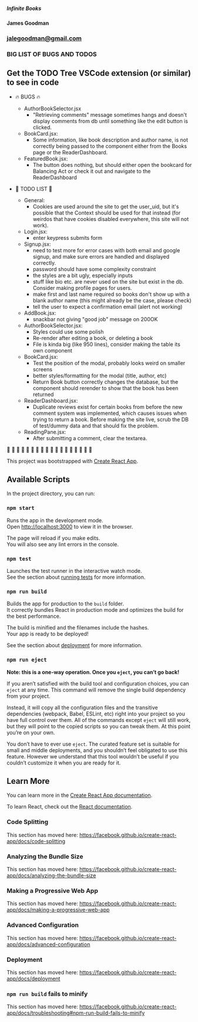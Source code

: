 ##### Infinite Books

#### James Goodman

### jalegoodman@gmail.com

### BIG LIST OF BUGS AND TODOS

## Get the TODO Tree VSCode extension (or similar) to see in code

- :fire: BUGS :fire:

  - AuthorBookSelector.jsx
    - "Retrieving comments" message sometimes hangs and doesn't display comments from db until something like the edit button is clicked.
  - BookCard.jsx:
    - Some information, like book description and author name, is not correctly being passed to the component either from the Books page or the ReaderDashboard.
  - FeaturedBook.jsx:
    - The button does nothing, but should either open the bookcard for Balancing Act or check it out and navigate to the ReaderDashboard

- :clown_face: TODO LIST :clown_face:
  - General:
    - Cookies are used around the site to get the user_uid, but it's possible that the Context should be used for that instead (for weirdos that have cookies disabled everywhere, this site will not work).
  - Login.jsx:
    - enter keypress submits form
  - Signup.jsx:
    - need to test more for error cases with both email and google signup, and make sure errors are handled and displayed correctly.
    - password should have some complexity constraint
    - the styles are a bit ugly, especially inputs
    - stuff like bio etc. are never used on the site but exist in the db. Consider making profile pages for users.
    - make first and last name required so books don't show up with a blank author name (this might already be the case, please check)
    - tell the user to expect a confirmation email (alert not working)
  - AddBook.jsx:
    - snackbar not giving "good job" message on 200OK
  - AuthorBookSelector.jsx:
    - Styles could use some polish
    - Re-render after editing a book, or deleting a book
    - File is kinda big (like 950 lines), consider making the table its own component
  - BookCard.jsx:
    - Test the position of the modal, probably looks weird on smaller screens
    - better styles/formatting for the modal (title, author, etc)
    - Return Book button correctly changes the database, but the component should rerender to show that the book has been returned
  - ReaderDashboard.jsx:
    - Duplicate reviews exist for certain books from before the new comment system was implemented, which causes issues when trying to return a book. Before making the site live, scrub the DB of test/dummy data and that should fix the problem.
  - ReadingPane.jsx:
    - After submitting a comment, clear the textarea.

:space_invader: :space_invader: :space_invader: :space_invader: :space_invader: :space_invader: :space_invader: :space_invader: :space_invader: :space_invader: :space_invader: :space_invader: :space_invader: :space_invader: :space_invader: :space_invader: :space_invader: :space_invader:

This project was bootstrapped with [Create React App](https://github.com/facebook/create-react-app).

## Available Scripts

In the project directory, you can run:

### `npm start`

Runs the app in the development mode.<br />
Open [http://localhost:3000](http://localhost:3000) to view it in the browser.

The page will reload if you make edits.<br />
You will also see any lint errors in the console.

### `npm test`

Launches the test runner in the interactive watch mode.<br />
See the section about [running tests](https://facebook.github.io/create-react-app/docs/running-tests) for more information.

### `npm run build`

Builds the app for production to the `build` folder.<br />
It correctly bundles React in production mode and optimizes the build for the best performance.

The build is minified and the filenames include the hashes.<br />
Your app is ready to be deployed!

See the section about [deployment](https://facebook.github.io/create-react-app/docs/deployment) for more information.

### `npm run eject`

**Note: this is a one-way operation. Once you `eject`, you can’t go back!**

If you aren’t satisfied with the build tool and configuration choices, you can `eject` at any time. This command will remove the single build dependency from your project.

Instead, it will copy all the configuration files and the transitive dependencies (webpack, Babel, ESLint, etc) right into your project so you have full control over them. All of the commands except `eject` will still work, but they will point to the copied scripts so you can tweak them. At this point you’re on your own.

You don’t have to ever use `eject`. The curated feature set is suitable for small and middle deployments, and you shouldn’t feel obligated to use this feature. However we understand that this tool wouldn’t be useful if you couldn’t customize it when you are ready for it.

## Learn More

You can learn more in the [Create React App documentation](https://facebook.github.io/create-react-app/docs/getting-started).

To learn React, check out the [React documentation](https://reactjs.org/).

### Code Splitting

This section has moved here: https://facebook.github.io/create-react-app/docs/code-splitting

### Analyzing the Bundle Size

This section has moved here: https://facebook.github.io/create-react-app/docs/analyzing-the-bundle-size

### Making a Progressive Web App

This section has moved here: https://facebook.github.io/create-react-app/docs/making-a-progressive-web-app

### Advanced Configuration

This section has moved here: https://facebook.github.io/create-react-app/docs/advanced-configuration

### Deployment

This section has moved here: https://facebook.github.io/create-react-app/docs/deployment

### `npm run build` fails to minify

This section has moved here: https://facebook.github.io/create-react-app/docs/troubleshooting#npm-run-build-fails-to-minify
